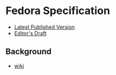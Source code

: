 # Fedora Specification
* [Latest Published Version](http://fedora.info/spec/)
* [Editor's Draft](http://fcrepo.github.io/fcrepo-specification/)

## Background
* [wiki](https://wiki.duraspace.org/display/FEDORAAPI/Fedora+Specification)
